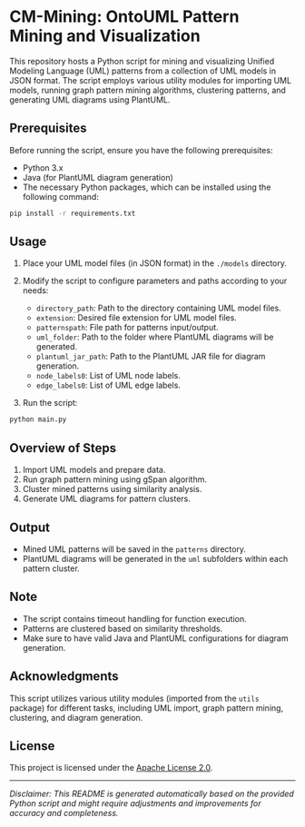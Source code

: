 # CM-Mining: OntoUML Pattern Mining and Visualization

This repository hosts a Python script for mining and visualizing Unified Modeling Language (UML) patterns from a collection of UML models in JSON format. The script employs various utility modules for importing UML models, running graph pattern mining algorithms, clustering patterns, and generating UML diagrams using PlantUML.

## Prerequisites

Before running the script, ensure you have the following prerequisites:

- Python 3.x
- Java (for PlantUML diagram generation)
- The necessary Python packages, which can be installed using the following command:

```bash
pip install -r requirements.txt
```

## Usage

1. Place your UML model files (in JSON format) in the `./models` directory.

2. Modify the script to configure parameters and paths according to your needs:

   - `directory_path`: Path to the directory containing UML model files.
   - `extension`: Desired file extension for UML model files.
   - `patternspath`: File path for patterns input/output.
   - `uml_folder`: Path to the folder where PlantUML diagrams will be generated.
   - `plantuml_jar_path`: Path to the PlantUML JAR file for diagram generation.
   - `node_labels0`: List of UML node labels.
   - `edge_labels0`: List of UML edge labels.

3. Run the script:

```bash
python main.py
```

## Overview of Steps

1. Import UML models and prepare data.
2. Run graph pattern mining using gSpan algorithm.
3. Cluster mined patterns using similarity analysis.
4. Generate UML diagrams for pattern clusters.

## Output

- Mined UML patterns will be saved in the `patterns` directory.
- PlantUML diagrams will be generated in the `uml` subfolders within each pattern cluster.

## Note

- The script contains timeout handling for function execution.
- Patterns are clustered based on similarity thresholds.
- Make sure to have valid Java and PlantUML configurations for diagram generation.

## Acknowledgments

This script utilizes various utility modules (imported from the `utils` package) for different tasks, including UML import, graph pattern mining, clustering, and diagram generation.

## License

This project is licensed under the [Apache License 2.0](https://www.apache.org/licenses/LICENSE-2.0).

---

*Disclaimer: This README is generated automatically based on the provided Python script and might require adjustments and improvements for accuracy and completeness.*